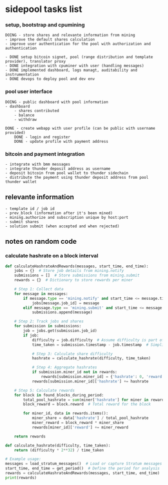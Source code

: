 # sidepool tasks list 

### setup, bootstrap and cpumining

    DOING - store shares and relevante information from mining
    - improve the default shares calculation
    - improve user authentication for the pool with authorization and authentication

    - DONE setup bitcoin signet, pool (range distribution and template provider), translator proxy
    - DONE integration with cpuminer with user (handling messages)
    - DONE implemented dashboard, logs managt, auditability and instrumentation
    - DONE devops to deploy pool and dev env


### pool user interface

    DOING - public dashboard with pool information 
    - dashboard 
        - shares contributed 
        - balance 
        - withdraw

    DONE - create webapp with user profile (can be public with username provided)
        DONE - login and register
        DONE - update profile with payment address
        
    

### bitcoin and payment integration

    - integrate with bmm messages
    - integrate thunder deposit address as username 
    - deposit bitcoin from pool wallet to thunder sidechain
    - distribute the payment using thunder deposit address from pool thunder wallet 


## relevante information
    - template id / job id 
    - prev_block (information after it's been mined)
    - mining.authorize and subscription unique by host:port
    - submit shares
    - solution submit (when accepted and when rejected)

## notes on random code 

### calculate hashrate on a block interval

```python
def calculateHashrateAndRewards(messages, start_time, end_time):
    jobs = {}  # Store job details from mining.notify
    submissions = []  # Store submissions from mining.submit
    rewards = {}  # Dictionary to store rewards per miner

    # Step 1: Collect data
    for message in messages:
        if message.type == 'mining.notify' and start_time <= message.timestamp <= end_time:
            jobs[message.job_id] = message
        elif message.type == 'mining.submit' and start_time <= message.timestamp <= end_time:
            submissions.append(message)

    # Step 2: Track jobs and shares
    for submission in submissions:
        job = jobs.get(submission.job_id)
        if job:
            difficulty = job.difficulty  # Assume difficulty is part of the job info
            time_taken = submission.timestamp - job.timestamp  # Simplification

            # Step 3: Calculate share difficulty
            hashrate = calculate_hashrate(difficulty, time_taken)

            # Step 4: Aggregate hashrates
            if submission.miner_id not in rewards:
                rewards[submission.miner_id] = {'hashrate': 0, 'reward': 0}
            rewards[submission.miner_id]['hashrate'] += hashrate

    # Step 5: Calculate rewards
    for block in found_blocks_during_period:
        total_pool_hashrate = sum(miner['hashrate'] for miner in rewards.values())
        block_reward = block.reward  # Total reward for the block

        for miner_id, data in rewards.items():
            miner_share = data['hashrate'] / total_pool_hashrate
            miner_reward = block_reward * miner_share
            rewards[miner_id]['reward'] += miner_reward

    return rewards

def calculate_hashrate(difficulty, time_taken):
    return (difficulty * 2**32) / time_taken

# Example usage:
messages = load_stratum_messages()  # Load or capture Stratum messages
start_time, end_time = get_period()  # Define the period for analysis
rewards = calculateHashrateAndRewards(messages, start_time, end_time)
print(rewards)
```